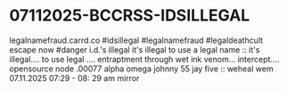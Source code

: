 # 07112025-BCCRSS-IDSILLEGAL

legalnamefraud.carrd.co #idsillegal #legalnamefraud #legaldeathcult escape now #danger i.d.'s illegal it's illegal to use a legal name :: it's illegal.... to use legal .... entraptment through wet ink venom... intercept.... opensource node .00077 alpha omega johnny 55 jay five :: weheal wem 07.11.2025 07:29 - 08: 29 am mirror
